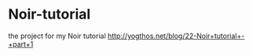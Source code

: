 Noir-tutorial
=============

the project for my Noir tutorial http://yogthos.net/blog/22-Noir+tutorial+-+part+1